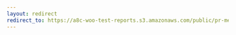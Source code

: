 ```yaml
---
layout: redirect
redirect_to: https://a8c-woo-test-reports.s3.amazonaws.com/public/pr-merge/44039/e2e/index.html
---
```

